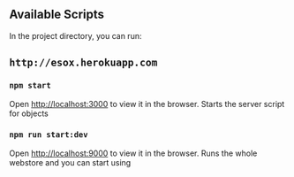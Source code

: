 ## Available Scripts

In the project directory, you can run:

## `http://esox.herokuapp.com`

### `npm start`

Open [http://localhost:3000](http://localhost:3000) to view it in the browser.
Starts the server script for objects

### `npm run start:dev`

Open [http://localhost:9000](http://localhost:3000) to view it in the browser.
Runs the whole webstore and you can start using
 
